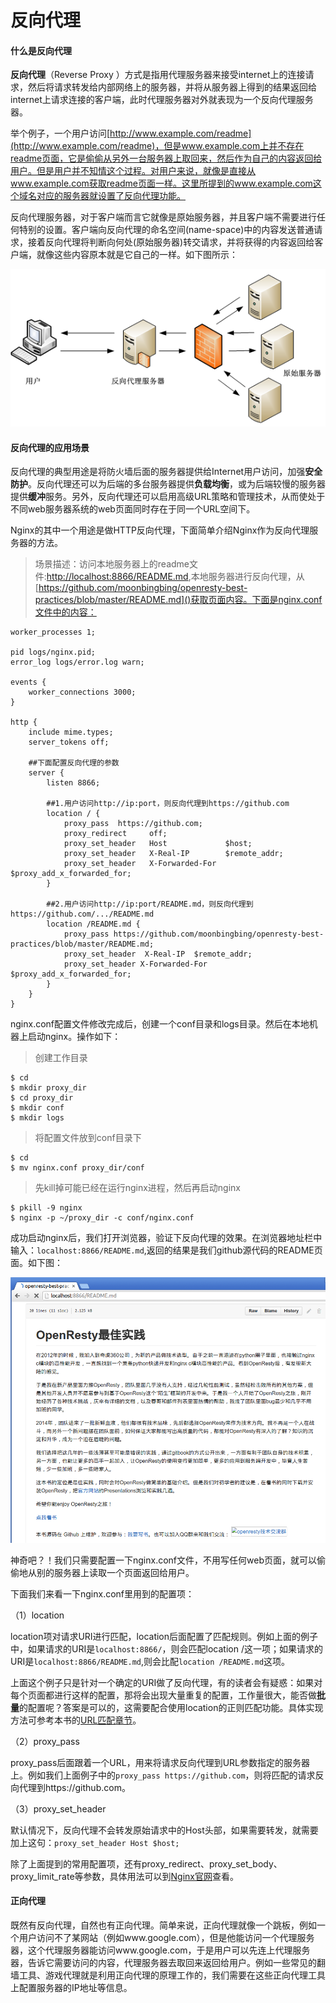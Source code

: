 # 反向代理

#### 什么是反向代理

**反向代理**（Reverse Proxy ）方式是指用代理服务器来接受internet上的连接请求，然后将请求转发给内部网络上的服务器，并将从服务器上得到的结果返回给internet上请求连接的客户端，此时代理服务器对外就表现为一个反向代理服务器。

举个例子，一个用户访问[http://www.example.com/readme](http://www.example.com/readme)，但是www.example.com上并不存在readme页面，它是偷偷从另外一台服务器上取回来，然后作为自己的内容返回给用户。但是用户并不知情这个过程。对用户来说，就像是直接从www.example.com获取readme页面一样。这里所提到的www.example.com这个域名对应的服务器就设置了反向代理功能。

反向代理服务器，对于客户端而言它就像是原始服务器，并且客户端不需要进行任何特别的设置。客户端向反向代理的命名空间(name-space)中的内容发送普通请求，接着反向代理将判断向何处(原始服务器)转交请求，并将获得的内容返回给客户端，就像这些内容原本就是它自己的一样。如下图所示：

![proxy](../images/proxy.png)

#### 反向代理的应用场景

反向代理的典型用途是将防火墙后面的服务器提供给Internet用户访问，加强**安全防护**。反向代理还可以为后端的多台服务器提供**负载均衡**，或为后端较慢的服务器提供**缓冲**服务。另外，反向代理还可以启用高级URL策略和管理技术，从而使处于不同web服务器系统的web页面同时存在于同一个URL空间下。

Nginx的其中一个用途是做HTTP反向代理，下面简单介绍Nginx作为反向代理服务器的方法。

>场景描述：访问本地服务器上的readme文件:[http://localhost:8866/README.md](),本地服务器进行反向代理，从[https://github.com/moonbingbing/openresty-best-practices/blob/master/README.md]()获取页面内容。下面是nginx.conf文件中的内容：

```
worker_processes 1;

pid logs/nginx.pid;
error_log logs/error.log warn;

events {
    worker_connections 3000;
}

http {
    include mime.types;
    server_tokens off;

	##下面配置反向代理的参数
    server {
        listen 8866;

        ##1.用户访问http://ip:port，则反向代理到https://github.com
        location / {
            proxy_pass  https://github.com;
            proxy_redirect     off;
            proxy_set_header   Host             $host;
            proxy_set_header   X-Real-IP        $remote_addr;
            proxy_set_header   X-Forwarded-For  $proxy_add_x_forwarded_for;
        }

        ##2.用户访问http://ip:port/README.md，则反向代理到https://github.com/.../README.md
        location /README.md {
            proxy_pass https://github.com/moonbingbing/openresty-best-practices/blob/master/README.md;
            proxy_set_header  X-Real-IP  $remote_addr;
            proxy_set_header X-Forwarded-For $proxy_add_x_forwarded_for;
        }
    }
}
```

nginx.conf配置文件修改完成后，创建一个conf目录和logs目录。然后在本地机器上启动nginx。操作如下：

>创建工作目录

```
$ cd
$ mkdir proxy_dir
$ cd proxy_dir
$ mkdir conf
$ mkdir logs
```

>将配置文件放到conf目录下

```
$ cd
$ mv nginx.conf proxy_dir/conf
```

>先kill掉可能已经在运行nginx进程，然后再启动nginx

```
$ pkill -9 nginx
$ nginx -p ~/proxy_dir -c conf/nginx.conf  
```

成功启动nginx后，我们打开浏览器，验证下反向代理的效果。在浏览器地址栏中输入：```localhost:8866/README.md```,返回的结果是我们github源代码的README页面。如下图：

![proxy_example](../images/proxy_example.png)

神奇吧？！我们只需要配置一下nginx.conf文件，不用写任何web页面，就可以偷偷地从别的服务器上读取一个页面返回给用户。

下面我们来看一下nginx.conf里用到的配置项：

（1）location

location项对请求URI进行匹配，location后面配置了匹配规则。例如上面的例子中，如果请求的URI是```localhost:8866/```，则会匹配location /这一项；如果请求的URI是```localhost:8866/README.md```,则会比配```location /README.md```这项。

上面这个例子只是针对一个确定的URI做了反向代理，有的读者会有疑惑：如果对每个页面都进行这样的配置，那将会出现大量重复的配置，工作量很大，能否做**批量**的配置呢？答案是可以的，这需要配合使用location的正则匹配功能。具体实现方法可参考本书的[URL匹配章节](../nginx/match_uri.md)。

（2）proxy_pass

proxy_pass后面跟着一个URL，用来将请求反向代理到URL参数指定的服务器上。例如我们上面例子中的```proxy_pass https://github.com```，则将匹配的请求反向代理到https://github.com。

（3）proxy_set_header

默认情况下，反向代理不会转发原始请求中的Host头部，如果需要转发，就需要加上这句：```proxy_set_header Host $host;```

除了上面提到的常用配置项，还有proxy_redirect、proxy_set_body、proxy_limit_rate等参数，具体用法可以到[Nginx官网](http://nginx.org/en/docs/http/ngx_http_proxy_module.html)查看。

#### 正向代理

既然有反向代理，自然也有正向代理。简单来说，正向代理就像一个跳板，例如一个用户访问不了某网站（例如www.google.com），但是他能访问一个代理服务器，这个代理服务器能访问www.google.com，于是用户可以先连上代理服务器，告诉它需要访问的内容，代理服务器去取回来返回给用户。例如一些常见的翻墙工具、游戏代理就是利用正向代理的原理工作的，我们需要在这些正向代理工具上配置服务器的IP地址等信息。

